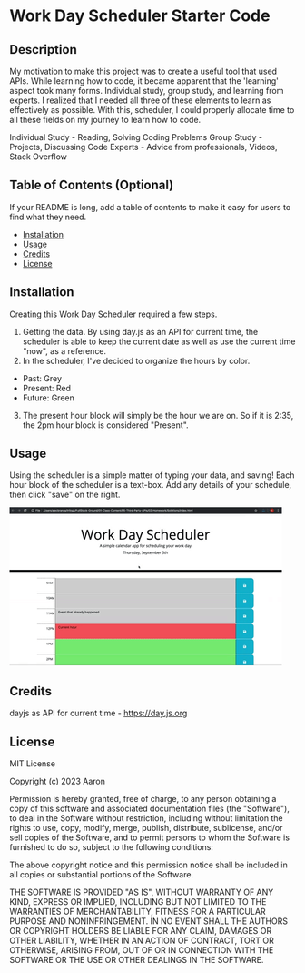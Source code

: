 # Work Day Scheduler Starter Code

## Description
My motivation to make this project was to create a useful tool that used APIs. While learning how to code, it became apparent that the 'learning' aspect took many forms. Individual study, group study, and learning from experts. I realized that I needed all three of these elements to learn as effectively as possible. With this, scheduler, I could properly allocate time to all these fields on my journey to learn how to code. 

Individual Study - Reading, Solving Coding Problems
Group Study - Projects, Discussing Code
Experts - Advice from professionals, Videos, Stack Overflow

## Table of Contents (Optional)

If your README is long, add a table of contents to make it easy for users to find what they need.

- [Installation](#installation)
- [Usage](#usage)
- [Credits](#credits)
- [License](#license)

## Installation
Creating this Work Day Scheduler required a few steps.
1. Getting the data. By using day.js as an API for current time, the scheduler is able to keep the current date as well as use the current time "now", as a reference.
2. In the scheduler, I've decided to organize the hours by color. 
- Past: Grey
- Present: Red
- Future: Green

3. The present hour block will simply be the hour we are on. So if it is 2:35, the 2pm hour block is considered "Present". 

## Usage
Using the scheduler is a simple matter of typing your data, and saving!
Each hour block of the scheduler is a text-box. Add any details of your schedule, then click "save" on the right.

![scheduler-demo](assets/images/scheduler-demo.gif)

## Credits
dayjs as API for current time - https://day.js.org 

## License
MIT License

Copyright (c) 2023 Aaron

Permission is hereby granted, free of charge, to any person obtaining a copy
of this software and associated documentation files (the "Software"), to deal
in the Software without restriction, including without limitation the rights
to use, copy, modify, merge, publish, distribute, sublicense, and/or sell
copies of the Software, and to permit persons to whom the Software is
furnished to do so, subject to the following conditions:

The above copyright notice and this permission notice shall be included in all
copies or substantial portions of the Software.

THE SOFTWARE IS PROVIDED "AS IS", WITHOUT WARRANTY OF ANY KIND, EXPRESS OR
IMPLIED, INCLUDING BUT NOT LIMITED TO THE WARRANTIES OF MERCHANTABILITY,
FITNESS FOR A PARTICULAR PURPOSE AND NONINFRINGEMENT. IN NO EVENT SHALL THE
AUTHORS OR COPYRIGHT HOLDERS BE LIABLE FOR ANY CLAIM, DAMAGES OR OTHER
LIABILITY, WHETHER IN AN ACTION OF CONTRACT, TORT OR OTHERWISE, ARISING FROM,
OUT OF OR IN CONNECTION WITH THE SOFTWARE OR THE USE OR OTHER DEALINGS IN THE
SOFTWARE.